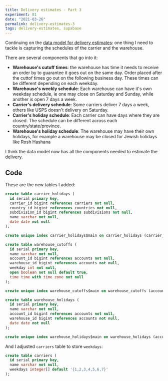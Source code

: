 ```yaml
---
title: Delivery estimates - Part 3
experiment: 81
date: "2021-03-26"
permalink: delivery-estimates-3
tags: delivery-estimates, supabase
---
```


Continuing on the [data model for delivery estimates](/posts/delivery-estimates-2): one thing I need to tackle is capturing the schedules of the carrier and the warehouse.

There are several components that go into it:

- **Warehouse's cutoff times**: the warehouse has time it needs to receive an order by to guarantee it goes out on the same day. Order placed after the cuttof times go out on the following business day. These times can be different depending on each weekday.
- **Warehouse's weekly schedule**: Each warehouse can have it's own weekday schedule, ie one may close on Saturday and Sunday, while another is open 7 days a week.
- **Carrier's delivery schedule**: Some carriers deliver 7 days a week, others like USPS doesn't delivery on Saturday.
- **Carrier's holiday schedule**: Each carrier can have days where they are closed. The schedule can be different across each country/state/province.
- **Warehouse's holiday schedule**: The warehouse may have their own holidays, for example a warehouse may be closed for Jewish holidays like Rosh Hashana

I think the data model now has all the components needed to estimate the delivery.

## Code

These are the new tables I added:

```sql
create table carrier_holidays (
  id serial primary key,
  carrier_id bigint references carriers not null,
  country_id bigint references countries not null,
  subdivision_id bigint references subdivisions not null,
  name varchar not null,
  date date not null
);

create unique index carrier_holidays$main on carrier_holidays (carrier_id, date, country_id, subdivision_id);

create table warehouse_cutoffs (
  id serial primary key,
  name varchar not null,
  account_id bigint references accounts not null,
  warehouse_id bigint references accounts not null,
  weekday int not null,
  open boolean not null default true,
  time time with time zone not null
);

create unique index warehouse_cutoffs$main on warehouse_cutoffs (account_id, warehouse_id, weekday);

create table warehouse_holidays (
  id serial primary key,
  name varchar not null,
  account_id bigint references accounts not null,
  warehouse_id bigint references accounts not null,
  date date not null
);

create unique index warehouse_holidays$main on warehouse_holidays (account_id, warehouse_id, date);
```

And I adjusted `carriers` table to store `weekdays`:

```sql
create table carriers (
  id serial primary key,
  name varchar not null,
  weekdays integer[] default '{1,2,3,4,5,6,7}'
);
```
